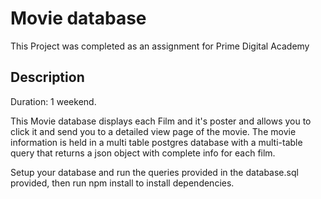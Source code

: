 # Movie database

This Project was completed as an assignment for Prime Digital Academy

## Description

Duration: 1 weekend.

This Movie database displays each Film and it's poster and allows you to click it and send you to a detailed view page of the movie. The movie information is held in a multi table postgres database with a multi-table query that returns a json object with complete info for each film. 

Setup your database and run the queries provided in the database.sql provided, then run npm install to install dependencies. 





